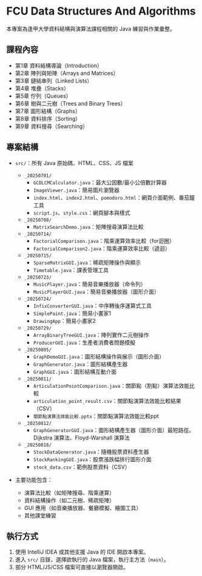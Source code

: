 # FCU Data Structures And Algorithms

本專案為逢甲大學資料結構與演算法課程相關的 Java 練習與作業彙整。

## 課程內容

- 第1章 資料結構導論（Introduction）
- 第2章 陣列與矩陣（Arrays and Matrices）
- 第3章 鏈結串列（Linked Lists）
- 第4章 堆疊（Stacks）
- 第5章 佇列（Queues）
- 第6章 樹與二元樹（Trees and Binary Trees）
- 第7章 圖形結構（Graphs）
- 第8章 資料排序（Sorting）
- 第9章 資料搜尋（Searching）

## 專案結構

- `src/`：所有 Java 原始碼、HTML、CSS、JS 檔案
    - `_20250701/`
        - `GCDLCMCalculator.java`：最大公因數/最小公倍數計算器
        - `ImageViewer.java`：簡易圖片瀏覽器
        - `index.html`、`index2.html`、`pomodoro.html`：網頁介面範例、番茄鐘工具
        - `script.js`、`style.css`：網頁腳本與樣式
    - `_20250708/`
        - `MatrixSearchDemo.java`：矩陣搜尋演算法比較
    - `_20250714/`
        - `FactorialComparison.java`：階乘運算效率比較（for迴圈）
        - `FactorialComparison2.java`：階乘運算效率比較（遞迴）
    - `_20250715/`
        - `SparseMatrixGUI.java`：稀疏矩陣操作與顯示
        - `Timetable.java`：課表管理工具
    - `_20250723/`
        - `MusicPlayer.java`：簡易音樂播放器（命令列）
        - `MusicPlayerGUI.java`：簡易音樂播放器（圖形介面）
    - `_20250724/`
        - `InfixConverterGUI.java`：中序轉後序運算式工具
        - `SimplePaint.java`：簡易小畫家1
        - `DrawingApp`：簡易小畫家2
    - `_20250729/`
        - `ArrayBinaryTreeGUI.java`：陣列實作二元樹操作
        - `ProducerGUI.java`：生產者消費者問題模擬
    - `_20250805/`
        - `GraphDemoGUI.java`：圖形結構操作與展示（圖形介面）
        - `GraphGenerator.java`：圖形結構產生器
        - `GraphGUI.java`：圖形結構互動介面
    - `_20250811/`
        - `ArticulationPointComparison.java`：關節點（割點）演算法效能比較
        - `articulation_point_result.csv`：關節點演算法效能比較結果（CSV）
        - `關節點演算法效能比較.pptx`：關節點演算法效能比較ppt
    - `_20250812/`
        - `GraphGeneratorGUI.java`：圖形結構產生器（圖形介面）最短路徑。Dijkstra 演算法、Floyd-Warshall 演算法
    - `_20250818/`
        - `StockDataGenerator.java`：隨機股票資料產生器
        - `StockRankingGUI.java`：股票漲跌幅排行圖形介面
        - `stock_data.csv`：範例股票資料（CSV）
          
- 主要功能包含：
    - 演算法比較（如矩陣搜尋、階乘運算）
    - 資料結構操作（如二元樹、稀疏矩陣）
    - GUI 應用（如音樂播放器、餐廳模擬、繪圖工具）
    - 其他課堂練習

## 執行方式

1. 使用 IntelliJ IDEA 或其他支援 Java 的 IDE 開啟本專案。
2. 進入 `src/` 目錄，選擇欲執行的 Java 檔案，執行主方法（`main`）。
3. 部分 HTML/JS/CSS 檔案可直接以瀏覽器開啟。

